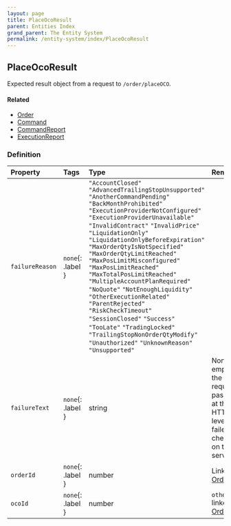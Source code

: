 ```yaml
---
layout: page
title: PlaceOcoResult
parent: Entities Index
grand_parent: The Entity System
permalink: /entity-system/index/PlaceOcoResult
---
```


## PlaceOcoResult
Expected result object from a request to `/order/placeOCO`.

#### Related
- [Order]({{site.baseurl}}/entity-system/index/Order)
- [Command]({{site.baseurl}}/entity-system/index/Command)
- [CommandReport]({{site.baseurl}}/entity-system/index/CommandReport)
- [ExecutionReport]({{site.baseurl}}/entity-system/index/ExecutionReport)

### Definition

| Property | Tags | Type | Remarks
|:---------|:-----|:-----|:-------
| `failureReason` | `none`{: .label } | `"AccountClosed"` `"AdvancedTrailingStopUnsupported"` `"AnotherCommandPending"` `"BackMonthProhibited"` `"ExecutionProviderNotConfigured"` `"ExecutionProviderUnavailable"` `"InvalidContract"` `"InvalidPrice"` `"LiquidationOnly"` `"LiquidationOnlyBeforeExpiration"` `"MaxOrderQtyIsNotSpecified"` `"MaxOrderQtyLimitReached"` `"MaxPosLimitMisconfigured"` `"MaxPosLimitReached"` `"MaxTotalPosLimitReached"` `"MultipleAccountPlanRequired"` `"NoQuote"` `"NotEnoughLiquidity"` `"OtherExecutionRelated"` `"ParentRejected"` `"RiskCheckTimeout"` `"SessionClosed"` `"Success"` `"TooLate"` `"TradingLocked"` `"TrailingStopNonOrderQtyModify"` `"Unauthorized"` `"UnknownReason"` `"Unsupported"` | 
| `failureText` | `none`{: .label } | string | Non-empty if the request passed at the HTTP level, but failed a check on the server.
| `orderId` | `none`{: .label } | number | Linked [Order]({{site.baseurl}}/entity-system/index/Order).
| `ocoId` | `none`{: .label } | number | `other` linked [Order]({{site.baseurl}}/entity-system/index/Order).